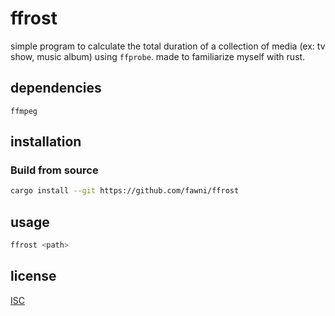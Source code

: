 # ffrost

simple program to calculate the total duration of a collection of media (ex: tv show, music album) using `ffprobe`. made to familiarize myself with rust.

## dependencies

`ffmpeg`

## installation

### Build from source

```sh
cargo install --git https://github.com/fawni/ffrost
```

## usage

```sh
ffrost <path>
```

## license

[ISC](./LICENSE)
